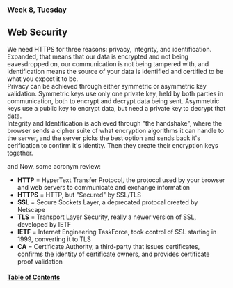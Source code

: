 ### Week 8, Tuesday
## Web Security
We need HTTPS for three reasons: privacy, integrity, and identification. Expanded, that means that our data is encrypted and not being eavesdropped on, our communication is not being tampered with, and identification means the source of your data is identified and certified to be what you expect it to be.   
Privacy can be achieved through either symmetric or asymmetric key validation. Symmetric keys use only one private key, held by both parties in communication, both to encrypt and decrypt data being sent. Asymmetric keys use a public key to encrypt data, but need a private key to decrypt that data.  
Integrity and Identification is achieved through "the handshake", where the browser sends a cipher suite of what encryption algorithms it can handle to the server, and the server picks the best option and sends back it's cerification to confirm it's identity. Then they create their encryption keys together.   

and Now, some acronym review:
- **HTTP** = HyperText Transfer Protocol, the protocol used by your browser and web servers to communicate and exchange information
- **HTTPS** = HTTP, but "Secured" by SSL/TLS
- **SSL** = Secure Sockets Layer, a deprecated protocal created by Netscape
- **TLS** = Transport Layer Security, really a newer version of SSL, developed by IETF
- **IETF** = Internet Engineering TaskForce, took control of SSL starting in 1999, converting it to TLS
- **CA** = Certificate Authority, a third-party that issues certificates, confirms the identity of certificate owners, and provides certificate proof validation





#### [Table of Contents](https://hcoggers.github.io/Reading-Notes-Repository/)